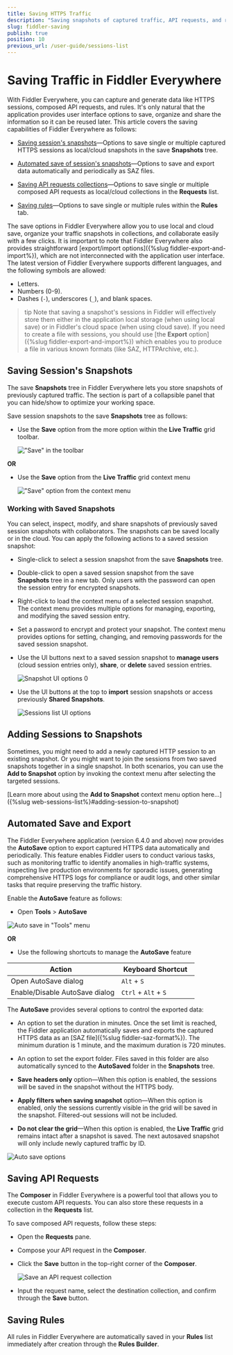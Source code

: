 ```yaml
---
title: Saving HTTPS Traffic
description: "Saving snapshots of captured traffic, API requests, and rules with the Fiddler Everywhere web-debugging proxy application."
slug: fiddler-saving
publish: true
position: 10
previous_url: /user-guide/sessions-list
---
```


# Saving Traffic in Fiddler Everywhere

With Fiddler Everywhere, you can capture and generate data like HTTPS sessions, composed API requests, and rules. It's only natural that the application provides user interface options to save, organize and share the information so it can be reused later. This article covers the saving capabilities of Fiddler Everywhere as follows:

- [Saving session's snapshots](#saving-sessions-snapshots)&mdash;Options to save single or multiple captured HTTPS sessions as local/cloud snapshots in the save **Snapshots** tree.

- [Automated save of session's snapshots](#automated-save-and-export)&mdash;Options to save and export data automatically and periodically as SAZ files.

- [Saving API requests collections](#saving-api-requests)&mdash;Options to save single or multiple composed API requests as local/cloud collections in the **Requests** list.

- [Saving rules](#saving-rules)&mdash;Options to save single or multiple rules within the **Rules** tab.

The save options in Fiddler Everywhere allow you to use local and cloud save, organize your traffic snapshots in collections, and collaborate easily with a few clicks. It is important to note that Fiddler Everywhere also provides straightforward [export/import options]({%slug fiddler-export-and-import%}), which are not interconnected with the application user interface. The latest version of Fiddler Everywhere supports different languages, and the following symbols are allowed:

 - Letters.
 - Numbers (0-9).
 - Dashes (`-`), underscores (`_`), and blank spaces.

 >tip Note that saving a snapshot's sessions in Fiddler will effectively store them either in the application local storage (when using local save) or in Fiddler's cloud space (when using cloud save). If you need to create a file with sessions, you should use [the **Export** option]({%slug fiddler-export-and-import%}) which enables you to produce a file in various known formats (like SAZ, HTTPArchive, etc.).

## Saving Session's Snapshots

The save **Snapshots** tree in Fiddler Everywhere lets you store snapshots of previously captured traffic. The section is part of a collapsible panel that you can hide/show to optimize your working space. 

Save session snapshots to the save **Snapshots** tree as follows:

- Use the **Save** option from the more option within the **Live Traffic** grid toolbar.

    !["Save" in the toolbar](../images/collaboration/save-toolbar.png)

**OR**

- Use the **Save** option from the **Live Traffic** grid context menu

    !["Save" option from the context menu](../images/collaboration/save-context-menu.png)

### Working with Saved Snapshots

You can select, inspect, modify, and share snapshots of previously saved session snapshots with collaborators. The snapshots can be saved locally or in the cloud. You can apply the following actions to a saved session snapshot:

- Single-click to select a session snapshot from the save **Snapshots** tree.

- Double-click to open a saved session snapshot from the save **Snapshots** tree in a new tab. Only users with the password can open the session entry for encrypted snapshots.

- Right-click to load the context menu of a selected session snapshot. The context menu provides multiple options for managing, exporting, and modifying the saved session entry. 

- Set a password to encrypt and protect your snapshot. The context menu provides options for setting, changing, and removing passwords for the saved session snapshot.

- Use the UI buttons next to a saved session snapshot to **manage users** (cloud session entries only), **share**, or **delete** saved session entries.

    ![Snapshot UI options](../images/collaboration/save-session-ui-buttons.png)
0
- Use the UI buttons at the top to **import** session snapshots or access previously **Shared Snapshots**.

    ![Sessions list UI options](../images/collaboration/save-sessions-list-button.png)

## Adding Sessions to Snapshots

Sometimes, you might need to add a newly captured HTTP session to an existing snapshot. Or you might want to join the sessions from two saved snapshots together in a single snapshot. In both scenarios, you can use the **Add to Snapshot** option by invoking the context menu after selecting the targeted sessions.

[Learn more about using the **Add to Snapshot** context menu option here...]({%slug web-sessions-list%}#adding-session-to-snapshot)

## Automated Save and Export   

The Fiddler Everywhere application (version 6.4.0 and above) now provides the **AutoSave** option to export captured HTTPS data automatically and periodically. This feature enables Fiddler users to conduct various tasks, such as monitoring traffic to identify anomalies in high-traffic systems, inspecting live production environments for sporadic issues, generating comprehensive HTTPS logs for compliance or audit logs, and other similar tasks that require preserving the traffic history.

Enable the **AutoSave** feature as follows:

- Open **Tools** > **AutoSave**

 ![Auto save in "Tools" menu](../images/collaboration/auto-save-tools.png)

**OR**

- Use the following shortcuts to manage the **AutoSave** feature

 | Action  |  Keyboard Shortcut  |
 |---------|---------------------|
 |Open AutoSave dialog|`Alt` + `S`|
 |Enable/Disable AutoSave dialog|`Ctrl` + `Alt` + `S`|

The **AutoSave** provides several options to control the exported data:

- An option to set the duration in minutes. Once the set limit is reached, the Fiddler application automatically saves and exports the captured HTTPS data as an [SAZ file]({%slug fiddler-saz-format%}). The minimum duration is 1 minute, and the maximum duration is 720 minutes.

- An option to set the export folder. Files saved in this folder are also automatically synced to the **AutoSaved** folder in the **Snapshots** tree.

- **Save headers only** option—When this option is enabled, the sessions will be saved in the snapshot without the HTTPS body.

- **Apply filters when saving snapshot** option—When this option is enabled, only the sessions currently visible in the grid will be saved in the snapshot. Filtered-out sessions will not be included.

- **Do not clear the grid**—When this option is enabled, the **Live Traffic** grid remains intact after a snapshot is saved. The next autosaved snapshot will only include newly captured traffic by ID. 

![Auto save options](../images/collaboration/auto-save-window.png)

## Saving API Requests

The **Composer** in Fiddler Everywhere is a powerful tool that allows you to execute custom API requests. You can also store these requests in a collection in the **Requests** list.

To save composed API requests, follow these steps:

- Open the **Requests** pane.

- Compose your API request in the **Composer**.

- Click the **Save** button in the top-right corner of the **Composer**. 

    ![Save an API request collection](../images/collaboration/save-requests-composer.png)

- Input the request name, select the destination collection, and confirm through the **Save** button.

## Saving Rules

All rules in Fiddler Everywhere are automatically saved in your **Rules** list immediately after creation through the **Rules Builder**.